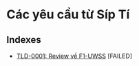 # Các yêu cầu từ Síp Tí

## Indexes

* [TLD-0001: Review về F1-UWSS](./TLD-0001/README.md) [FAILED]
